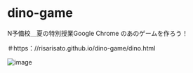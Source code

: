 # dino-game
N予備校＿夏の特別授業Google Chrome のあのゲームを作ろう！

＃https：//risarisato.github.io/dino-game/dino.html

![image](https://user-images.githubusercontent.com/88628553/129993845-835d2f6e-c5fa-4e1b-838f-6b0333e0cfbc.png)

